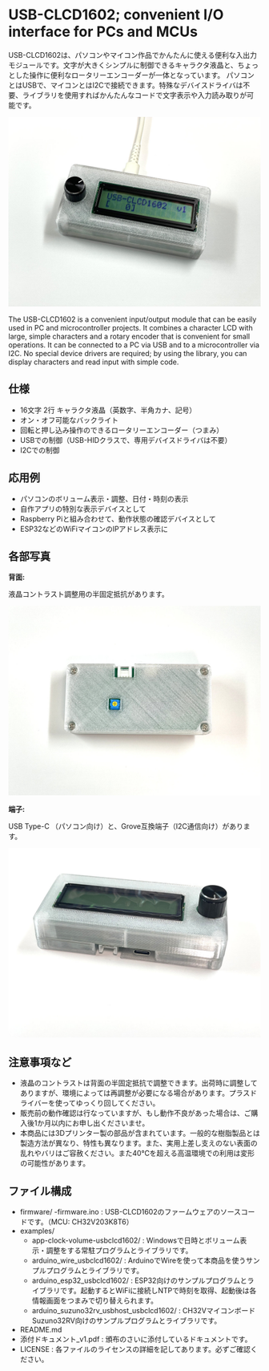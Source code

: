 # USB-CLCD1602; convenient I/O interface for PCs and MCUs

USB-CLCD1602は、パソコンやマイコン作品でかんたんに使える便利な入出力モジュールです。文字が大きくシンプルに制御できるキャラクタ液晶と、ちょっとした操作に便利なロータリーエンコーダーが一体となっています。
パソコンとはUSBで、マイコンとはI2Cで接続できます。特殊なデバイスドライバは不要、ライブラリを使用すればかんたんなコードで文字表示や入力読み取りが可能です。

![USB-CLCD1062 正面写真](USB-CLCD1602_image1.jpg)

The USB-CLCD1602 is a convenient input/output module that can be easily used in PC and microcontroller projects. It combines a character LCD with large, simple characters and a rotary encoder that is convenient for small operations.
It can be connected to a PC via USB and to a microcontroller via I2C. No special device drivers are required; by using the library, you can display characters and read input with simple code.


## 仕様
- 16文字 2行 キャラクタ液晶（英数字、半角カナ、記号）
- オン・オフ可能なバックライト
- 回転と押し込み操作のできるロータリーエンコーダー（つまみ）
- USBでの制御（USB-HIDクラスで、専用デバイスドライバは不要）
- I2Cでの制御


## 応用例
- パソコンのボリューム表示・調整、日付・時刻の表示
- 自作アプリの特別な表示デバイスとして
- Raspberry Piと組み合わせて、動作状態の確認デバイスとして
- ESP32などのWiFiマイコンのIPアドレス表示に


## 各部写真

**背面:**

液晶コントラスト調整用の半固定抵抗があります。

![USB-CLCD1602 背面写真](USB-CLCD1602_image2.jpg)

**端子:**

USB Type-C （パソコン向け）と、Grove互換端子（I2C通信向け）があります。



![USB-CLCD1602 端子](USB-CLCD1602_image3.jpg)


## 注意事項など
- 液晶のコントラストは背面の半固定抵抗で調整できます。出荷時に調整してありますが、環境によっては再調整が必要になる場合があります。プラスドライバーを使ってゆっくり回してください。
- 販売前の動作確認は行なっていますが、もし動作不良があった場合は、ご購入後1か月以内にお申し出くださいませ。
- 本商品には3Dプリンター製の部品が含まれています。一般的な樹脂製品とは製造方法が異なり、特性も異なります。また、実用上差し支えのない表面の乱れやバリはご容赦ください。また40℃を超える高温環境での利用は変形の可能性があります。


## ファイル構成
- firmware/
    -firmware.ino : USB-CLCD1602のファームウェアのソースコードです。（MCU: CH32V203K8T6）
- examples/
    - app-clock-volume-usbclcd1602/ : Windowsで日時とボリューム表示・調整をする常駐プログラムとライブラリです。
    - arduino_wire_usbclcd1602/ : ArduinoでWireを使って本商品を使うサンプルプログラムとライブラリです。
    - arduino_esp32_usbclcd1602/ : ESP32向けのサンプルプログラムとライブラリです。起動するとWiFiに接続しNTPで時刻を取得、起動後は各情報画面をつまみで切り替えられます。
    - arduino_suzuno32rv_usbhost_usbclcd1602/ : CH32Vマイコンボード Suzuno32RV向けのサンプルプログラムとライブラリです。
- README.md
- 添付ドキュメント_v1.pdf : 頒布のさいに添付しているドキュメントです。
- LICENSE : 各ファイルのライセンスの詳細を記してあります。必ずご確認ください。
